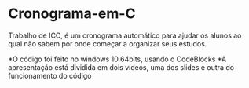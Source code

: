 # Cronograma-em-C
Trabalho de ICC, é um cronograma automático para ajudar os alunos ao qual não sabem por onde começar a organizar seus estudos.

*O código foi feito no windows 10 64bits, usando o CodeBlocks
*A apresentação está dividida em dois vídeos, uma dos slides 
e outra do funcionamento do código

